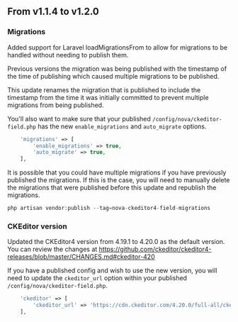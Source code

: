 ## From v1.1.4 to v1.2.0

### Migrations
Added support for Laravel loadMigrationsFrom to allow for migrations to be handled without needing to publish them.

Previous versions the migration was being published with the timestamp of the time of publishing which caused multiple migrations to be published.

This update renames the migration that is published to include the timestamp from the time it was initially committed to prevent multiple migrations from being published.

You'll also want to make sure that your published `/config/nova/ckeditor-field.php` has the new `enable_migrations` and `auto_migrate` options.
```php
    'migrations' => [
        'enable_migrations' => true,
        'auto_migrate' => true,
    ],
```

It is possible that you could have multiple migrations if you have previously published the migrations. 
If this is the case, you will need to manually delete the migrations that were published before this update and republish the migrations.
```php
php artisan vendor:publish --tag=nova-ckeditor4-field-migrations
```

### CKEditor version
Updated the CKEditor4 version from 4.19.1 to 4.20.0 as the default version.
You can review the changes at https://github.com/ckeditor/ckeditor4-releases/blob/master/CHANGES.md#ckeditor-420

If you have a published config and wish to use the new version, you will need to update the `ckeditor_url` option within your published `/config/nova/ckeditor-field.php`.
```php
    'ckeditor' => [
        'ckeditor_url' => 'https://cdn.ckeditor.com/4.20.0/full-all/ckeditor.js',
    ],
```
